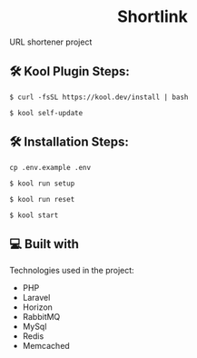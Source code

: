 <h1 align="center" id="title">Shortlink</h1>

<p id="description">URL shortener project</p>

<h2>🛠️ Kool Plugin Steps:</h2>

```
$ curl -fsSL https://kool.dev/install | bash
```

```
$ kool self-update
```

<h2>🛠️ Installation Steps:</h2>

```
cp .env.example .env
```

```
$ kool run setup
```

```
$ kool run reset
```

```
$ kool start
```

<h2>💻 Built with</h2>

Technologies used in the project:

*   PHP
*   Laravel
*   Horizon
*   RabbitMQ
*   MySql
*   Redis
*   Memcached
